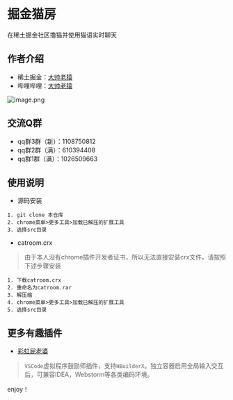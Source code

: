 # 掘金猫房

在稀土掘金社区撸猫并使用猫语实时聊天

## 作者介绍

- 稀土掘金：[大帅老猿](https://juejin.cn/user/2955079655898093)
- 哔哩哔哩：[大帅老猿](https://space.bilibili.com/422646817)

![image.png](https://p9-juejin.byteimg.com/tos-cn-i-k3u1fbpfcp/3de9fec981a44f0b8190dda353cfd75e~tplv-k3u1fbpfcp-watermark.image?)

## 交流Q群

- qq群3群（新）：1108750812
- qq群2群（满）：610394408
- qq群1群（满）：1026509663

## 使用说明

- 源码安装

```
1. git clone 本仓库
2. chrome菜单>更多工具>加载已解压的扩展工具
3. 选择src目录
```

- catroom.crx

> 由于本人没有chrome插件开发者证书，所以无法直接安装crx文件。请按照下述步骤安装

```
1. 下载catroom.crx
2. 重命名为catroom.rar
3. 解压缩
4. chrome菜单>更多工具>加载已解压的扩展工具
5. 选择src目录
```

## 更多有趣插件

- [彩虹屁老婆](https://github.com/ezshine/live2d-model-collections)

> `VSCode`虚拟程序鼓励师插件，支持`HBuilderX`。独立容器启用全局输入交互后，可兼容IDEA，Webstorm等各类编码环境。

enjoy！
